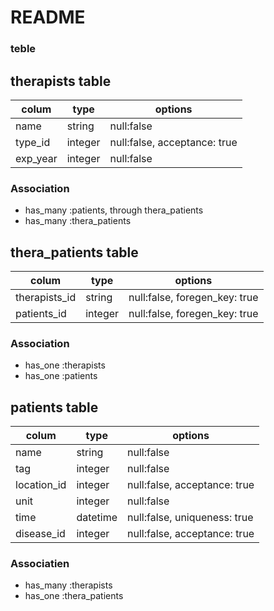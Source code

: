 # README

### teble

## therapists table
| colum    | type    | options                      |
| -------- | ------- | ---------------------------- |
| name     | string  | null:false                   |
| type_id  | integer | null:false, acceptance: true |
| exp_year | integer | null:false                   |

### Association
- has_many :patients, through thera_patients
- has_many :thera_patients

## thera_patients table
| colum         | type    | options                         |
| ------------- | ------- | ------------------------------- |
| therapists_id | string  | null:false, foregen_key: true   |
| patients_id   | integer | null:false, foregen_key: true   |

### Association
- has_one :therapists
- has_one :patients

## patients table
| colum       | type     | options                       |
| ----------- | -------- | ----------------------------- |
| name        | string   | null:false                    |
| tag         | integer  | null:false                    |
| location_id | integer  | null:false, acceptance: true  |
| unit        | integer  | null:false                    |
| time        | datetime | null:false, uniqueness: true  |
| disease_id  | integer  | null:false, acceptance: true  |

### Associatien
- has_many :therapists 
- has_one  :thera_patients

